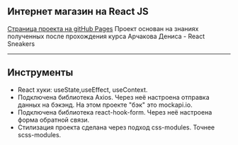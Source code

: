 ## Интернет магазин на React JS
<a href='https://r1msk1y.github.io/marketplace_deploy/'>Страница проекта на gitHub Pages</a>
Проект основан на знаниях полученных после прохождения курса Арчакова Дениса -  React Sneakers 
___
## Инструменты
- React хуки: useState,useEffect, useContext.
- Подключена библиотека Axios.
Через неё настроена отправка данных на бэкэнд. На этом проекте "бэк" это mockapi.io.
- Подключена библиотека react-hook-form.
Через неё настроена форма обратной связи.
- Стилизация проекта сделана через подход css-modules. Точнее scss-modules.




